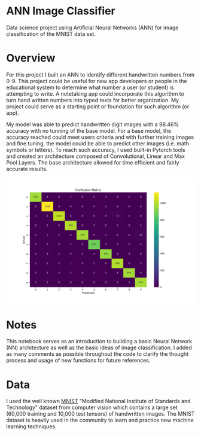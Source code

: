 # ANN Image Classifier
Data science project using Artificial Neural Networks (ANN) for image classification of the MNIST data set.

# Overview
For this project I built an ANN to identify different handwritten numbers from 0-9. This project could be useful for new app developers or people in the educational system to determine what number a user (or student) is attempting to write. A notetaking app could incorporate this algorithm to turn hand written numbers into typed texts for better organization. My project could serve as a starting point or foundation for such algorithm (or app).

My model was able to predict handwritten digit images with a 98.46% accuracy with no tunning of the base model. For a base model, the accuracy reached could meet users criteria and with further training images and fine tuning, the model could be able to predict other images (i.e. math symbols or letters). To reach such accuracy, I used built-in Pytorch tools and created an architecture composed of Convolutional, Linear and Max Pool Layers. The base architecture allowed for time efficient and fairly accurate results.

![alt text](CNN_confusion_matrix.png)

# Notes
This notebook serves as an introduction to building a basic Neural Network (NN) architecture as well as the basic ideas of image classification. I added as many comments as possible throughout the code to clarify the thought process and usage of new functions for future references.

# Data
I used the well known [MNIST](http://yann.lecun.com/exdb/mnist/index.html) "Modified National Institute of Standards and Technology" dataset from computer vision which contains a large set (60,000 training and 10,000 test tensors) of handwritten images. The MNIST dataset is heavily used in the community to learn and practice new machine learning techniques.
